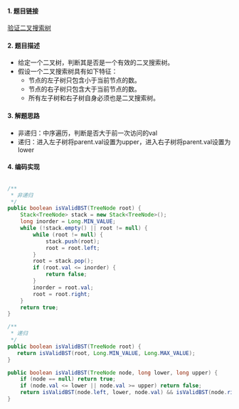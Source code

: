 

#### 1. 题目链接
[验证二叉搜索树](https://leetcode-cn.com/problems/validate-binary-search-tree/)

#### 2. 题目描述
* 给定一个二叉树，判断其是否是一个有效的二叉搜索树。
* 假设一个二叉搜索树具有如下特征：
    * 节点的左子树只包含小于当前节点的数。
    * 节点的右子树只包含大于当前节点的数。
    * 所有左子树和右子树自身必须也是二叉搜索树。

#### 3. 解题思路
* 非递归：中序遍历，判断是否大于前一次访问的val
* 递归：进入左子树将parent.val设置为upper，进入右子树将parent.val设置为lower

#### 4. 编码实现
``` java

/**
 * 非递归
 */
public boolean isValidBST(TreeNode root) {
    Stack<TreeNode> stack = new Stack<TreeNode>();
    long inorder = Long.MIN_VALUE;
    while (!stack.empty() || root != null) {
        while (root != null) {
            stack.push(root);
            root = root.left;
        }
        root = stack.pop();
        if (root.val <= inorder) {
            return false;
        }
        inorder = root.val;
        root = root.right;
    }
    return true;
}

/**
 * 递归
 */
public boolean isValidBST(TreeNode root) { 
   return isValidBST(root, Long.MIN_VALUE, Long.MAX_VALUE);
}

public boolean isValidBST(TreeNode node, long lower, long upper) {
    if (node == null) return true;
    if (node.val <= lower || node.val >= upper) return false;
    return isValidBST(node.left, lower, node.val) && isValidBST(node.right, node.val, upper);
}
```
